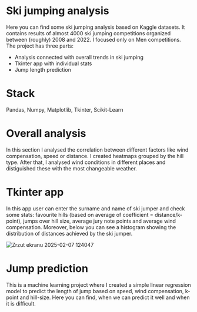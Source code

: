 # Ski jumping analysis
Here you can find some ski jumping analysis based on Kaggle datasets. It contains results of almost 4000 ski jumping competitions organized between (roughly)
2008 and 2022. I focused only on Men competitions. The project has three parts:
- Analysis connected with overall trends in ski jumping
- Tkinter app with individual stats
- Jump length prediction

# Stack
Pandas, Numpy, Matplotlib, Tkinter, Scikit-Learn

# Overall analysis
In this section I analysed the correlation between different factors like wind compensation, speed or distance. I created heatmaps
grouped by the hill type. After that, I analysed wind conditions in different places and distiguished these with the most changeable weather.

# Tkinter app
In this app user can enter the surname and name of ski jumper and check some stats: favourite hills (based on average of coefficient = distance/k-point),
jumps over hill size, average jury note points and average wind compensation. Moreover, below you can see a histogram showing the distribution of distances achieved by the ski jumper.



![Zrzut ekranu 2025-02-07 124047](https://github.com/user-attachments/assets/64c06045-c88b-45c3-baee-bd7f4c9d2de3)



# Jump prediction
This is a machine learning project where I created a simple linear regression model to predict the length of jump based on speed, wind compensation,
k-point and hill-size. Here you can find, when we can predict it well and when it is difficult.
